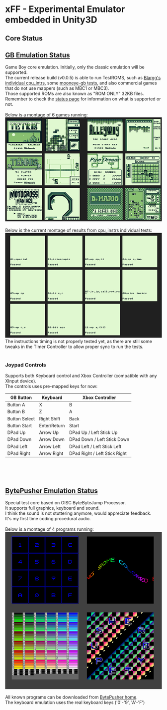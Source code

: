 # xFF - Experimental Emulator embedded in Unity3D

## Core Status ##
## [GB Emulation Status](GB_Status.md) ##
Game Boy core emulation. Initially, only the classic emulation will be supported.  
The current release build (v0.0.5) is able to run TestROMS, such as [Blargg's individual cpu\_intrs](http://gbdev.gg8.se/files/roms/blargg-gb-tests/), some
[mooneye-gb tests](https://gekkio.fi/files/mooneye-gb/latest/), and also commercial games that do not use mappers (such as MBC1 or MBC3).  
Those supported ROMs are also known as "ROM ONLY" 32KB files.  
Remember to check the [status page](GB_Status.md) for information on what is supported or not.
<br>
<br>
Below is a montage of 6 games running:
<br>
![First Games](sshots/GB/first_games.png)
<br>
<br>
Below is the current montage of results from cpu_instrs individual tests:
![Test ROM result](sshots/GB/cpu_instrs_individual.png)
<br>
The instructions timing is not properly tested yet, as there are still some
tweaks in the Timer Controller to allow proper sync to run the tests.
<br>
<br>
### Joypad Controls ###
Supports both Keyboard control and Xbox Controller (compatible with any XInput device).  
The controls uses pre-mapped keys for now:

GB Button | Keyboard | Xbox Controller
----------|----------|----------------
Button A | X | B
Button B | Z | A
Button Select | Right Shift | Back
Button Start | Enter/Return | Start
DPad Up | Arrow Up | DPad Up / Left Stick Up
DPad Down | Arrow Down | DPad Down / Left Stick Down
DPad Left | Arrow Left | DPad Left / Left Stick Left
DPad Right | Arrow Right | DPad Right / Left Stick Right
<br>

<br>
<br>

## [BytePusher Emulation Status](BytePusher_Status.md) ##
Special test core based on OISC ByteByteJump Processor.  
It supports full graphics, keyboard and sound.  
I think the sound is not stuttering anymore, would appreciate feedback.  
It's my first time coding procedural audio.
<br>
<br>
Below is a montage of 4 programs running:
![Test ROM result](sshots/BytePusher/sample1.png)


All known programs can be downloaded from [BytePusher home](https://esolangs.org/wiki/BytePusher#Programs).  
The keyboard emulation uses the real keyboard keys ('0'-'9', 'A'-'F')
